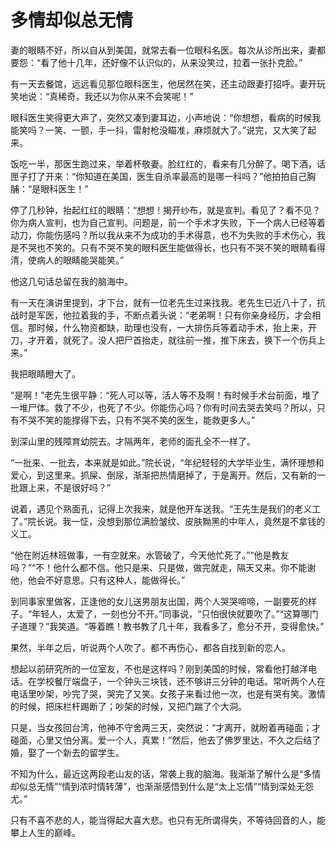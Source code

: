 # 多情却似总无情

妻的眼睛不好，所以自从到美国，就常去看一位眼科名医。每次从诊所出来，妻都要怨：“看了他十几年，还好像不认识似的，从来没笑过，拉着一张扑克脸。”

有一天去餐馆，远远看见那位眼科医生，他居然在笑，还主动跟妻打招呼。妻开玩笑地说：“真稀奇，我还以为你从来不会笑呢！”

眼科医生笑得更大声了，突然又凑到妻耳边，小声地说：“你想想，看病的时候我能笑吗？一笑、一颤，手一抖，雷射枪没瞄准，麻烦就大了。”说完，又大笑了起来。

饭吃一半，那医生跑过来，举着杯敬妻。脸红红的，看来有几分醉了。喝下酒，话匣子打了开来：“你知道在美国，医生自杀率最高的是哪一科吗？”他拍拍自己胸脯：“是眼科医生！”

停了几秒钟，抬起红红的眼睛：“想想！揭开纱布，就是宣判。看见了？看不见？你为病人宣判，也为自己宣判。问题是，前一个手术才失败，下一个病人已经等着动刀，你能伤感吗？所以我从来不为成功的手术得意，也不为失败的手术伤心，我是不哭也不笑的。只有不哭不笑的眼科医生能做得长，也只有不哭不笑的眼睛看得清，使病人的眼睛能哭能笑。”

他这几句话总留在我的脑海中。

有一天在演讲里提到，才下台，就有一位老先生过来找我。老先生已近八十了，抗战时是军医，他拉着我的手，不断点着头说：“老弟啊！只有你亲身经历，才会相信。那时候，什么物资都缺，助理也没有，一大排伤兵等着动手术，抬上来，开刀，才开着，就死了。没人把尸首抬走，就往前一推，推下床去，换下一个伤兵上来。”

我把眼睛瞪大了。

“是啊！”老先生很平静：“死人可以等，活人等不及啊！有时候手术台前面，堆了一堆尸体。救了不少，也死了不少。你能伤心吗？你有时间去哭去笑吗？所以，只有不哭不笑的能撑得下去，只有不哭不笑的医生，能救更多人。”

到深山里的残障育幼院去。才隔两年，老师的面孔全不一样了。

“一批来、一批去，本来就是如此。”院长说，“年纪轻轻的大学毕业生，满怀理想和爱心，到这里来。抓屎、倒尿，渐渐把热情磨掉了，于是离开。然后，又有新的一批跟上来，不是很好吗？”

说着，遇见个熟面孔，记得上次我来，就是他开车送我。“王先生是我们的老义工了。”院长说。我一怔，没想到那位满脸皱纹、皮肤黝黑的中年人，竟然是不拿钱的义工。

“他在附近林班做事，一有空就来。水管破了，今天他忙死了。”“他是教友吗？”“不！他什么都不信。他只是来、只是做，做完就走，隔天又来。你不能谢他，他会不好意思。只有这种人，能做得长。”

到同事家里做客，正逢他的女儿送男朋友出国，两个人哭哭啼啼，一副要死的样子。“年轻人，太爱了，一刻也分不开。”同事说，“只怕很快就要吹了。”“这算哪门子道理？”我笑道。“等着瞧！教书教了几十年，我看多了，愈分不开，变得愈快。”

果然，半年之后，听说两个人吹了。都不再伤心，都各自找到新的恋人。

想起以前研究所的一位室友，不也是这样吗？刚到美国的时候，常看他打越洋电话。在学校餐厅端盘子，一个钟头三块钱，还不够讲三分钟的电话。常听两个人在电话里吵架，吵完了哭，哭完了又笑。女孩子来看过他一次，也是有哭有笑。激情的时候，把床栏杆踢断了；吵架的时候，又把门踹了个大洞。

只是，当女孩回台湾，他神不守舍两三天，突然说：“才离开，就盼着再碰面；才碰面，心里又怕分离。爱一个人，真累！”然后，他去了佛罗里达，不久之后结了婚，娶了一个新去的留学生。

不知为什么，最近这两段老山友的话，常袭上我的脑海。我渐渐了解什么是“多情却似总无情”“情到浓时情转薄”，也渐渐感悟到什么是“太上忘情”“情到深处无怨尤。”

只有不喜不悲的人，能当得起大喜大悲。也只有无所谓得失，不等待回音的人，能攀上人生的巅峰。